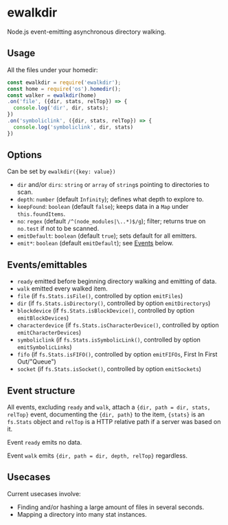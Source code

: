 # ewalkdir

Node.js event-emitting asynchronous directory walking.

## Usage

All the files under your homedir:

```javascript
const ewalkdir = require('ewalkdir');
const home = require('os').homedir();
const walker = ewalkdir(home)
.on('file', ({dir, stats, relTop}) => {
  console.log('dir', dir, stats);
})
.on('symboliclink', ({dir, stats, relTop}) => {
  console.log('symboliclink', dir, stats)
})
```

## Options

Can be set by `ewalkdir({key: value})`

* `dir` and/or `dirs`: `string` or `array` of `string`s pointing to directories to scan.
* `depth`: `number` (default `Infinity`); defines what depth to explore to.
* `keepFound`: `boolean` (default `false`); keeps data in a `Map` under `this.foundItems`.
* `no`: `regex` (default `/^(node_modules|\..*)$/g`); filter; returns true on `no.test` if not to be scanned.
* `emitDefault`: `boolean` (default `true`); sets default for all emitters.
* `emit*`: `boolean` (default `emitDefault`); see [Events](#eventsemittables) below.

## Events/emittables

* `ready` emitted before beginning directory walking and emitting of data.
* `walk` emitted every walked item.
* `file` (if `fs.Stats.isFile()`, controlled by option `emitFiles`)
* `dir` (if `fs.Stats.isDirectory()`, controlled by option `emitDirectorys`)
* `blockdevice` (if `fs.Stats.isBlockDevice()`, controlled by option `emitBlockDevices`)
* `characterdevice` (if `fs.Stats.isCharacterDevice()`, controlled by option `emitCharacterDevices`)
* `symboliclink` (if `fs.Stats.isSymbolicLink()`, controlled by option `emitSymbolicLinks`)
* `fifo` (if `fs.Stats.isFIFO()`, controlled by option `emitFIFOs`, First In First Out/"Queue")
* `socket` (if `fs.Stats.isSocket()`, controlled by option `emitSockets`)

## Event structure

All events, excluding `ready` and `walk`, attach a `{dir, path = dir, stats, relTop}` event, documenting the `{dir, path}` to the item, `{stats}` is an `fs.Stats` object and `relTop` is a HTTP relative path if a server was based on it.

Event `ready` emits no data.

Event `walk` emits `{dir, path = dir, depth, relTop}` regardless.

## Usecases

Current usecases involve:

* Finding and/or hashing a large amount of files in several seconds.
* Mapping a directory into many stat instances.
